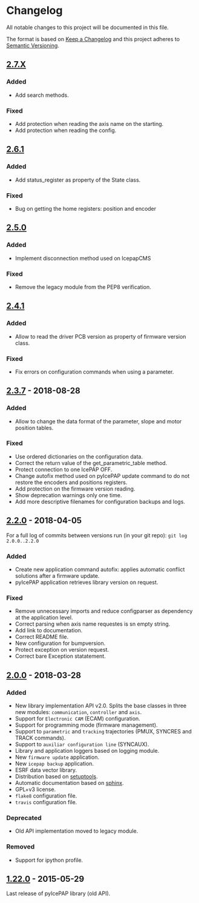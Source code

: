 # Changelog
All notable changes to this project will be documented in this file.

The format is based on [Keep a Changelog](http://keepachangelog.com/en/1.0.0/)
and this project adheres to [Semantic Versioning](http://semver.org/spec/v2.0.0.html).

<!--## [Unreleased] -->
<!--### Added -->

## [2.7.X] 

### Added
- Add search methods. 

### Fixed
- Add protection when reading the axis name on the starting. 
- Add protection when reading the config. 
## [2.6.1] 

### Added
- Add status_register as property of the State class. 

### Fixed
- Bug on getting the home registers: position and encoder 

## [2.5.0] 

### Added
- Implement disconnection method used on IcepapCMS

### Fixed
- Remove the legacy module from the PEP8 verification. 

## [2.4.1] 

### Added
- Allow to read the driver PCB version as property of firmware version class.

### Fixed
- Fix errors on configuration commands when using a parameter. 

## [2.3.7] - 2018-08-28

### Added
- Allow to change the data format of the parameter, slope and motor position
 tables.

### Fixed
- Use ordered dictionaries on the configuration data. 
- Correct the return value of the get_parametric_table method.  
- Protect connection to one IcePAP OFF.
- Change autofix method used on pyIcePAP update command to do not restore 
the encoders and positions registers.
- Add protection on the firmware version reading.
- Show deprecation warnings only one time. 
- Add more descriptive filenames for configuration backups and logs.

## [2.2.0] - 2018-04-05
For a full log of commits between versions run (in your git repo):
`git log 2.0.0..2.2.0`

### Added
- Create new application command autofix: applies automatic conflict solutions after a firmware update.
- pyIcePAP application retrieves library version on request.

### Fixed
- Remove unnecessary imports and reduce configparser as dependency at the application level.
- Correct parsing when axis name requestes is sn empty string.
- Add link to documentation.
- Correct README file.
- New configuration for bumpversion.
- Protect exception on version request.
- Correct bare Exception statatement.

## [2.0.0] - 2018-03-28

### Added
- New library implementation API v2.0. Splits the base classes in three new modules: `communication`, `controller` and `axis`.
- Support for `Electronic CAM` (ECAM) configuration.
- Support for programming mode (firmware management).
- Support to `parametric` and `tracking` trajectories (PMUX, SYNCRES and TRACK commands).
- Support to `auxiliar configuration line` (SYNCAUX).
- Library and application loggers based on logging module.
- New `firmware update` application.
- New `icepap backup` application.
- ESRF data vector library.
- Distribution based on [setuptools](https://setuptools.readthedocs.io/en/latest/#).
- Automatic documentation based on [sphinx](http://www.sphinx-doc.org/en/1.5.1/index.html).
- GPL+v3 license.
- `flake8` configuration file.
- `travis` configuration file.

### Deprecated
- Old API implementation moved to legacy module.

### Removed
- Support for ipython profile.

## [1.22.0] - 2015-05-29
Last release of pyIcePAP library (old API).

[keepachangelog.com]: http://keepachangelog.com
[Unreleased]: https://github.com/ALBA-Synchrotron/pyIcePAP/compare/2.3.2...HEAD
[2.7.X]: https://github.com/ALBA-Synchrotron/pyIcePAP/compare/2.6.1...HEAD
[2.6.1]: https://github.com/ALBA-Synchrotron/pyIcePAP/compare/2.5.0...2.6.1
[2.5.0]: https://github.com/ALBA-Synchrotron/pyIcePAP/compare/2.4.1...2.5.0
[2.4.1]: https://github.com/ALBA-Synchrotron/pyIcePAP/compare/2.3.7...2.4.1
[2.3.7]: https://github.com/ALBA-Synchrotron/pyIcePAP/compare/2.2.0...2.3.7
[2.2.0]: https://github.com/ALBA-Synchrotron/pyIcePAP/compare/2.0.0...2.2.0
[2.0.0]: https://github.com/ALBA-Synchrotron/pyIcePAP/compare/1.22.0...2.0.0
[1.22.0]: https://github.com/ALBA-Synchrotron/pyIcePAP/tree/1.22.0
